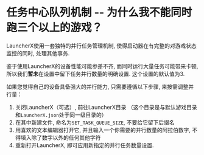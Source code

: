 # 任务中心队列机制 -- 为什么我不能同时跑三个以上的游戏？

LauncherX使用一套独特的并行任务管理机制, 使得启动器在有完整的对游戏状态监控的同时, 处理其他事务. 

鉴于使用LauncherX的设备性能可能参差不齐, 而同时运行大量任务可能带来卡顿, 所以我们**暂未**在设置中留下任务并行数量的明确设置. 这个设置的默认值为3. 

如果您觉得自己的设备具备强大的并行能力, 只需要遵循以下步骤, 来按需调整并行量：

1. 关闭LauncherX（可选）, 前往LauncherX目录  （这个目录是与默认游戏目录和`LauncherX.json`处于同一级目录的）
2. 在其中新建文件, 命名为`SET_TASK_QUEUE_SIZE`, 不要给它留下后缀名
3. 用喜欢的文本编辑器打开它, 并且输入一个你需要的并行数量的阿拉伯数字, 不得填入除了数字以外的任何其他字符
4. 重新打开LauncherX, 即可应用新指定的并行任务数量设置. 